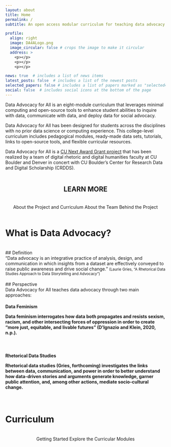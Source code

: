 ```yaml
---
layout: about
title: Home
permalink: /
subtitle: An open access modular curriculum for teaching data advocacy in higher educational settings.

profile:
  align: right
  image: DA4ALogo.png
  image_circular: false # crops the image to make it circular
  address: >
    <p></p>
    <p></p>
    <p></p>

news: true  # includes a list of news items
latest_posts: false  # includes a list of the newest posts
selected_papers: false # includes a list of papers marked as "selected={true}"
social: false  # includes social icons at the bottom of the page
---
```


<link rel="stylesheet" href="https://cdn.jsdelivr.net/npm/@shoelace-style/shoelace@2.5.2/cdn/themes/light.css" />
<script type="module" src="https://cdn.jsdelivr.net/npm/@shoelace-style/shoelace@2.5.2/cdn/shoelace.js" ></script>

Data Advocacy for All is an eight-module curriculum that leverages minimal computing and open-source tools to enhance student abilities to inquire with data, communicate with data, and deploy data for social advocacy.

Data Advocacy for All has been designed for students across the disciplines with no prior data science or computing experience. This college-level curriculum includes pedagogical modules, ready-made data sets, tutorials, links to open-source tools, and flexible curricular resources. 

Data Advocacy for All is a <a href="https://www.cu.edu/oaa/academic-innovation-programs/cu-next-award">CU Next Award Grant project<a/> that has been realized by a team of digital rhetoric and digital humanities faculty at CU Boulder and Denver in concert with CU Boulder’s Center for Research Data and Digital Scholarship (CRDDS). 
<br><br>
<center><h2>
LEARN MORE
</h2><br>
<sl-button-group label="Alignment">
  <sl-button href="https://da4all.github.io/about/">About the Project and Curriculum</sl-button>
  <sl-button href="https://da4all.github.io/team/">About the Team Behind the Project</sl-button>
</sl-button-group>
</center>

<br>

# What is Data Advocacy?
<br>
## Definition
<br>
“Data advocacy is an integrative practice of analysis, design, and communication in which insights from a dataset are effectively conveyed to raise public awareness and drive social change.” <small>(Laurie Gries, “A Rhetorical Data Studies Approach to Data Storytelling and Advocacy”)</small>
<br><br>
## Perspective
<br>
Data Advocacy for All teaches data advocacy through two main approaches:<br>

<div class="card">
  <div class="card-body">
    <h4 class="card-title">Data Feminism
<p class="card-text">Data feminism interrogates how data both propagates and resists sexism, racism, and other intersecting forces of oppression in order to create “more just, equitable, and livable futures” (D’Ignazio and Klein, 2020, n.p.).</p>
    </h4>
  </div>
</div><br>
<div class="card hoverable">
  <div class="card-body">
    <h4 class="card-title">Rhetorical Data Studies
<p class="card-text">Rhetorical data studies (Gries, forthcoming) investigates the links between data, communication, and power in order to better understand how data-driven stories and arguments generate knowledge, garner public attention, and, among other actions, mediate socio-cultural change.</p>
    </h4>
  </div>
</div>

<br>

# Curriculum

<br>

<center>
<sl-button-group label="Alignment">
  <sl-button href="https://da4all.github.io/getting-started/">Getting Started</sl-button>
  <sl-button href="https://da4all.github.io/modules/">Explore the Curricular Modules</sl-button>
</sl-button-group></center>

<br>
<br>
